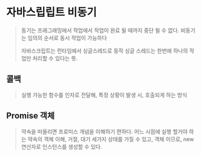 # 자바스립립트 비동기
> 동기는 프래그래밍에서 작업에서 작업이 완료 될 때까지 중단 될 수 없다.
> 비동기는 임의의 순서로 동시 작업이 가능하다 
>
> 자바스크립트는 런타임에서 싱글스레드로 동작
> 싱글 스레드는 한번에 하나의 작업만 처리할 수 있다는 뜻.

## 콜백
> 실행 가능한 함수를 인자로 전달해, 특정 상황이 발생 시, 호출되게 하는 방식


## Promise 객체 
> 약속을 떠올리면 프로미스 개념을 이해하기 편하다. 어느 시점에 실행 할거야 하는 약속의 객체
> 이해, 거절, 대기 세가지 상태를 가질 수 있고, 객체 이므로, new 연산자로 인스턴스를 생성할 수 있다.
>


